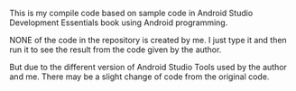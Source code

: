 This is my compile code based on sample code in Android Studio Development Essentials book using Android programming.

NONE of the code in the repository is created by me. I just type it and then run it to see the result from the code given by the author.

But due to the different version of Android Studio Tools used by the author and me. There may be a slight change of code from the original code.
